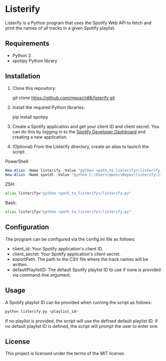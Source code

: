 # Listerify

Listerify is a Python program that uses the Spotify Web API to fetch and print the names of all tracks in a given Spotify playlist.

## Requirements

- Python 3
- spotipy Python library

## Installation

1. Clone this repository:

    git clone <https://github.com/mpusch88/listerify.git>

2. Install the required Python libraries:

    pip install spotipy

3. Create a Spotify application and get your client ID and client secret. You can do this by logging in to the [Spotify Developer Dashboard](https://developer.spotify.com/dashboard/applications) and creating a new application.

4. (Optional) From the Listerify directory, create an alias to launch the script:

PowerShell:

```powershell
New-Alias -Name listerify -Value "python <path_to_listerify>\listerify.py"
New-Alias -Name spotdl -Value "python C:\Users\mpusc\Repos\listerify\listerify.py"
```

ZSH:

```zsh
alias listerify="python <path_to_listerify>/listerify.py"
```

Bash:

```bash
alias listerify="python <path_to_listerify>/listerify.py"
```

## Configuration

The program can be configured via the config.ini file as follows:

- client_id: Your Spotify application's client ID.
- client_secret: Your Spotify application's client secret.
- exportPath: The path to the CSV file where the track names will be written.
- defaultPlaylistID: The default Spotify playlist ID to use if none is provided via command-line argument.

## Usage

A Spotify playlist ID can be provided when running the script as follows:

```bash
python listerify.py <playlist_id>
```

If no playlist is provided, the script will use the defined default playlist ID. If no default playlist ID is defined, the script will prompt the user to enter one.

## License

This project is licensed under the terms of the MIT license.
